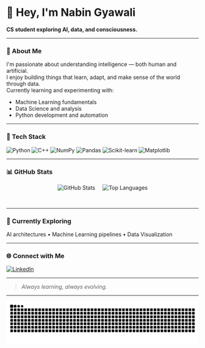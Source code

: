 # 👋 Hey, I'm Nabin Gyawali  

**CS student exploring AI, data, and consciousness.**

---

### 🧠 About Me  
I'm passionate about understanding intelligence — both human and artificial.  
I enjoy building things that learn, adapt, and make sense of the world through data.  
Currently learning and experimenting with:  
- Machine Learning fundamentals  
- Data Science and analysis  
- Python development and automation  

---

### 🧰 Tech Stack  
![Python](https://img.shields.io/badge/Python-3776AB?style=for-the-badge&logo=python&logoColor=white)
![C++](https://img.shields.io/badge/C++-00599C?style=for-the-badge&logo=cplusplus&logoColor=white)
![NumPy](https://img.shields.io/badge/NumPy-013243?style=for-the-badge&logo=numpy&logoColor=white)
![Pandas](https://img.shields.io/badge/Pandas-150458?style=for-the-badge&logo=pandas&logoColor=white)
![Scikit-learn](https://img.shields.io/badge/Scikit--learn-F7931E?style=for-the-badge&logo=scikitlearn&logoColor=white)
![Matplotlib](https://img.shields.io/badge/Matplotlib-11557C?style=for-the-badge&logo=matplotlib&logoColor=white)

---

### 📊 GitHub Stats  
<p align="center">
  <img src="https://github-readme-stats.vercel.app/api?username=Nabin-gyawali&show_icons=true&theme=radical" alt="GitHub Stats" />&nbsp;&nbsp;&nbsp;&nbsp;
  <img src="https://github-readme-stats.vercel.app/api/top-langs/?username=Nabin-gyawali&layout=compact&theme=radical" alt="Top Languages" />
</p>
<br>

---

### 🌱 Currently Exploring
AI architectures • Machine Learning pipelines • Data Visualization  

---

### 🌐 Connect with Me  
[![LinkedIn](https://img.shields.io/badge/LinkedIn-0A66C2?style=for-the-badge&logo=linkedin&logoColor=white)](https://www.linkedin.com/in/nabingyawali/)

---

> *Always learning, always evolving.*

---

<picture>
  <source media="(prefers-color-scheme: dark)" 
          srcset="https://raw.githubusercontent.com/Nabin-gyawali/Nabin-gyawali/output/github-contribution-grid-snake-dark.svg">
  <source media="(prefers-color-scheme: light)" 
          srcset="https://raw.githubusercontent.com/Nabin-gyawali/Nabin-gyawali/output/github-contribution-grid-snake.svg">
  <img alt="github-snake" 
        src="https://raw.githubusercontent.com/Nabin-gyawali/Nabin-gyawali/output/github-contribution-grid-snake.svg">
</picture>